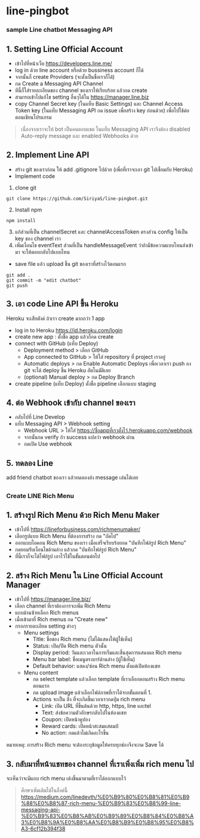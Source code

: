# line-pingbot
### sample Line chatbot Messaging API
## 1. Setting Line Official Account
- เข้าไปที่หน้าเว็บ https://developers.line.me/
- log in ด้วย line account หรือด้วย bussiness account ก็ได้
- จากนั้นก็ create Providers (จะตั้งเป็นชื่อเราก็ได้)
- กด Create a Messaging API Channel
- ทีนี้ก็ใส่รายละเอียดของ channel ของเราให้เรียบร้อย แล้วกด create
- สามารถเข้าไปแก้ไข setting อื่นๆได้ใน https://manager.line.biz
- copy Channel Secret key (ในแท็บ Basic Settings) และ Channel Access Token key (ในแท็บ Messaging API กด issue เพื่อสร้าง key ก่อนด้วย) เพื่อไปใช้ต่อตอนเขียนโปรแกรม
>เนื่องจากเราจะให้ bot เป็นคนตอบแชต ในแท็บ Messaging API เราจึงต้อง disabled Auto-reply message และ  enabled Webhooks ด้วย

## 2. Implement Line API
- สร้าง git ของเราก่อน ให้ add .gitignore ไปด้วย (เพื่อที่เราจะเอา git ไปเชื่อมกับ Heroku)
- Implement code
 1. clone git
```
git clone https://github.com/SiriyaS/line-pingbot.git
```
  2. Install npm
```
npm install
``` 
  3. แก้ส่วนที่เป็น channelSecret และ channelAccessToken ตรงส่วน config ให้เป็น key ของ channel เรา
  4. เพิ่มเงื่อนไข eventText ส่วนที่เป็น handleMessageEvent ว่าถ้ามีข้อความแบบไหนส่งเข้ามา จะให้ตอบกลับไปแบบไหน
- save file แล้ว upload ขึ้น git ของเราที่สร้างไว้ตอนแรก
```
git add .
git commit -m "edit chatbot"
git push
```

## 3. เอา code Line API ขึ้น Heroku
Heroku จะเสียตังค์ ถ้าเรา create มากกว่า 1 app
- log in to Heroku https://id.heroku.com/login
- create new app : ตั้งชื่อ app แล้วก็กด create
- connect with GitHub (แท็บ Deploy)
  - Deployment method > เลือก GitHub
  - App connected to GitHub > ให้ใส่ repository ที่ project เราอยู่
  - Automatic deploys > กด Enable Automatic Deploys เพื่อเวลาเรา push ลง git จะได้ deploy ขึ้น Heroku อัตโนมัติเลย
  - (optional) Manual deploy > กด Deploy Branch
- create pipeline (แท็บ Deploy)
ตั้งชื่อ pipeline เลือกแบบ staging

## 4. ต่อ Webhook เข้ากับ channel ของเรา
- กลับไปที่ Line Develop
- แท็บ Messaging API > Webhook setting
  - Webhook URL > ให้ใส่ https://ชื่อappที่เราตั้งไว้.herokuapp.com/webhook
  - จากนั้นกด verify ถ้า success แปลว่า webhook ผ่าน
  - กดเปิด Use webhook

## 5. ทดลอง Line
add friend chatbot ของเรา แล้วทดลองส่ง message เล่นได้เลย

##

### Create LINE Rich Menu
## 1. สร้างรูป Rich Menu ด้วย Rich Menu Maker
- เข้าไปที่ https://lineforbusiness.com/richmenumaker/
- เลือกรูปแบบ Rich Menu  ที่ต้องการสร้าง กด "ถัดไป"
- ออกแบบไอคอน Rich Menu ของเรา เมื่อเสร็จเรียบร้อยกด "บันทึกไฟล์รูป Rich Menu"
- กดยอมรับเงื่อนไขด้านล่าง แล้วกด "บันทึกไฟล์รูป Rich Menu"
- ที่นี้เราก็จะได้ไฟล์รูป เอาไว้ใช้ในขั้นตอนต่อไป

## 2. สร้าง Rich Menu ใน Line Official Account Manager
- เข้าไปที่ https://manager.line.biz/
- เลือก channel ที่เราต้องการจะเพิ่ม Rich Menu
- แถบด้านซ้ายเลือก Rich menus
- เมื่อเข้ามาที่ Rich menus กด "Create new"
- กรอกรายละเอียด setting ต่างๆ
  - Menu settings
    - Title: ชื่อของ Rich menu (ไม่ได้แสดงให้ผู้ใช้เห็น)
    - Status: เปิด/ปิด Rich menu ตัวนั้น
    - Display period: วันและเวลาในการเริ่มและสิ้นสุดการแสดงผล Rich menu
    - Menu bar label: ชื่อเมนูตรงบาร์ด้านล่าง (ผู้ใช้เห็น)
    - Default behavior: แสดง/ซ่อน Rich menu ตั้งแต่เปิดห้องแชท
  - Menu content
    - กด select template แล้วเลือก template ที่เราเลือกตอนสร้าง Rich menu ตอนแรก
    - กด upload image แล้วเลือกไฟล์ภาพที่เราได้จากขั้นตอนที่ 1.
    - Actions จะเป็น สิ่ง ที่จะเกิดขึ้นเวลาเรากดปุ่ม rich menu
        - Link: เปิด URL ที่ขึ้นต้นด้วย http, https, line และtel
        - Text: ส่งข้อความตัวอักษรกลับไปในห้องแชท
        - Coupon: เปิดหน้าคูปอง
        - Reward cards: เปิดหน้าสะสมแสตมป์
        - No action: กดแล้วไม่เกิดอะไรขึ้น

หมายเหตุ: การสร้าง Rich menu จะต้องระบุข้อมูลให้ครบทุกช่องจึงจะกด Save ได้

## 3. กลับมาที่หน้าแชทของ channel ที่เราเพิ่งเพิ่ม rich menu ไป
จะเห็นว่าจะมีแถบ rich menu เด้งขึ้นมาตามที่เราได้ออกแบบไว้

>ศึกษาเพิ่มเติมได้ในลิ้งค์นี้ https://medium.com/linedevth/%E0%B9%80%E0%B8%81%E0%B9%88%E0%B8%87-rich-menu-%E0%B9%83%E0%B8%99-line-messaging-api-%E0%B9%83%E0%B8%AB%E0%B9%89%E0%B8%84%E0%B8%A3%E0%B8%9A%E0%B8%AA%E0%B8%B9%E0%B8%95%E0%B8%A3-6cf12b394f38
